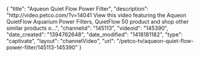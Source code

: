 {
    "title": "Aqueon Quiet Flow Power Filter",
    "description": "http:\/\/video.petco.com\/?v=14041 View this video featuring the Aqueon QuietFlow Aquarium Power Filters, QuietFlow 50 product and shop other similar products o...",
    "channelid": "145113",
    "videoid": "145390",
    "date_created": "1394762648",
    "date_modified": "1418181182",
    "type": "captivate",
    "layout": "channelVideo",
    "url": "\/petco-tv\/aqueon-quiet-flow-power-filter\/145113-145390"
}